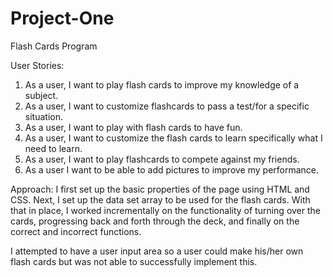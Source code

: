 # Project-One
Flash Cards Program

User Stories:

1. As a user, I want to play flash cards to improve my knowledge of a subject.
2. As a user, I want to customize flashcards to pass a test/for a specific situation.
3. As a user, I want to play with flash cards to have fun.
4. As a user, I want to customize the flash cards to learn specifically what I need to learn.
5. As a user, I want to play flashcards to compete against my friends.
6. As a user I want to be able to add pictures to improve my performance.

Approach: I first set up the basic properties of the page using HTML and CSS.  Next, I set up the data set array to be used for the flash cards.
With that in place, I worked incrementally on the functionality of turning over the cards, progressing back and forth through the deck, and finally
on the correct and incorrect functions.

I attempted to have a user input area so a user could make his/her own flash cards but was not able to successfully implement this.
